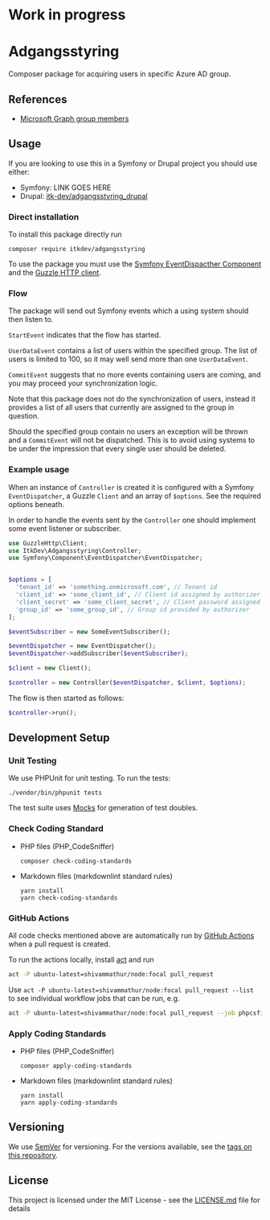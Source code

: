 # Work in progress

# Adgangsstyring

Composer package for acquiring users in specific Azure AD group.

## References

* [Microsoft Graph group members](https://docs.microsoft.com/en-us/graph/api/group-list-members?view=graph-rest-1.0&tabs=http)

## Usage

If you are looking to use this in a Symfony or Drupal project you should use
either:

* Symfony: LINK GOES HERE
* Drupal: [itk-dev/adgangsstyring_drupal](https://github.com/itk-dev/adgangsstyring_drupal)

### Direct installation

To install this package directly run

```shell
composer require itkdev/adgangsstyring
```

To use the package you must use the
[Symfony EventDispacther Component](https://symfony.com/doc/current/components/event_dispatcher.html)
and the [Guzzle HTTP client](https://docs.guzzlephp.org/en/stable/).

### Flow

The package will send out Symfony events which a using system
should then listen to.

`StartEvent` indicates that the flow has started.

`UserDataEvent` contains a list of users within the specified group.
The list of users is limited to 100, so it may well send more than one `UserDataEvent`.

`CommitEvent` suggests that no more events containing users are coming,
and you may proceed your synchronization logic.

Note that this package does not do the synchronization
of users, instead it provides a list of all users that
currently are assigned to the group in question.

Should the specified group contain no users an exception will be
thrown and a `CommitEvent` will not be dispatched.
This is to avoid using systems to be under the impression
that every single user should be deleted.

### Example usage

When an instance of `Controller` is created it is configured
with a Symfony `EventDispatcher`, a Guzzle `Client` and an array of `$options`.
See the required options beneath.

In order to handle the events sent by the `Controller` one
should implement some event listener or subscriber.

```php
use GuzzleHttp\Client;
use ItkDev\Adgangsstyring\Controller;
use Symfony\Component\EventDispatcher\EventDispatcher;


$options = [
  'tenant_id' => 'something.onmicrosoft.com', // Tenant id 
  'client_id' => 'some_client_id', // Client id assigned by authorizer
  'client_secret' => 'some_client_secret', // Client password assigned by authorizer
  'group_id' => 'some_group_id', // Group id provided by authorizer
];

$eventSubscriber = new SomeEventSubscriber();

$eventDispatcher = new EventDispatcher();
$eventDispatcher->addSubscriber($eventSubscriber);

$client = new Client();

$controller = new Controller($eventDispatcher, $client, $options);
```

The flow is then started as follows:

```php
$controller->run();
```

## Development Setup

### Unit Testing

We use PHPUnit for unit testing. To run the tests:

```shell
./vendor/bin/phpunit tests
```

The test suite uses [Mocks](https://phpunit.de/manual/6.5/en/test-doubles.html)
for generation of test doubles.

### Check Coding Standard

* PHP files (PHP_CodeSniffer)

    ```shell
    composer check-coding-standards
    ```

* Markdown files (markdownlint standard rules)

    ```shell
    yarn install
    yarn check-coding-standards
    ```

### GitHub Actions

All code checks mentioned above are automatically run by [GitHub
Actions](https://github.com/features/actions) when a pull request is created.

To run the actions locally, install [act](https://github.com/nektos/act) and run

```sh
act -P ubuntu-latest=shivammathur/node:focal pull_request
```

Use `act -P ubuntu-latest=shivammathur/node:focal pull_request --list` to see
individual workflow jobs that can be run, e.g.

```sh
act -P ubuntu-latest=shivammathur/node:focal pull_request --job phpcsfixer
```

### Apply Coding Standards

* PHP files (PHP_CodeSniffer)

    ```shell
    composer apply-coding-standards
    ```

* Markdown files (markdownlint standard rules)

    ```shell
    yarn install
    yarn apply-coding-standards
    ```

## Versioning

We use [SemVer](http://semver.org/) for versioning.
For the versions available, see the
[tags on this repository](https://github.com/itk-dev/adgangsstyring/tags).

## License

This project is licensed under the MIT License - see the
[LICENSE.md](LICENSE.md) file for details
